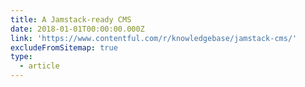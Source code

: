 ```yaml
---
title: A Jamstack-ready CMS
date: 2018-01-01T00:00:00.000Z
link: 'https://www.contentful.com/r/knowledgebase/jamstack-cms/'
excludeFromSitemap: true
type:
  - article
---
```

